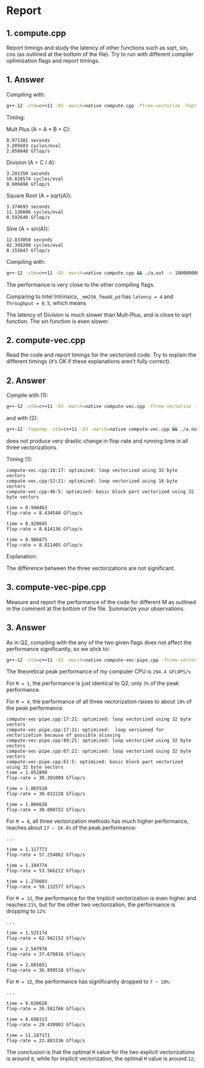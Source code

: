 # Report

## 1. compute.cpp

Report timings and study the latency of other functions such as sqrt,
sin, cos (as outlined at the bottom of the file). Try to run with different compiler
optimization flags and report timings.

## 1. Answer

Compiling with:

```bash
g++-12 -std=c++11 -O3 -march=native compute.cpp -ftree-vectorize -fopt-info-vec-optimized && ./a.out -n 1000000000
```

Timing:

Mult Plus (A = A * B + C):

```text
0.971381 seconds
3.205683 cycles/eval
2.058840 Gflop/s
```

Division (A = C / A):

```text
3.281350 seconds
10.828574 cycles/eval
0.609498 Gflop/s
```

Square Root (A = sqrt(A)):

```text
3.374693 seconds
11.136606 cycles/eval
0.592640 Gflop/s
```

Sine (A = sin(A)):

```text
12.833050 seconds
42.349200 cycles/eval
0.155847 Gflop/s
```

Compiling with:

```bash
g++-12 -std=c++11 -O3 -march=native compute.cpp && ./a.out -n 1000000000
```

The performance is very close to the other compiling flags.

Comparing to Intel Intrinsics, `_mm256_fmadd_pd` has `latency = 4` and `Throughput = 0.5`, which means

The latency of Division is much slower than Mult-Plus, and is close to sqrt function. The sin function is even slower.

## 2. compute-vec.cpp

Read the code and report timings for the vectorized code. Try to explain the different timings (it’s OK if these explanations aren’t fully correct).

## 2. Answer

Compile with (1):

```bash
g++-12 -std=c++11 -O3 -march=native compute-vec.cpp -ftree-vectorize -fopt-info-vec-optimized && ./a.out -n 1000000000
```

and with (2):

```bash
g++-12 -fopenmp -std=c++11 -O3 -march=native compute-vec.cpp && ./a.out -n 1000000000
```

does not produce very drastic change in flop-rate and running time in all three vectorizations.

Timing (1):

```text
compute-vec.cpp:16:17: optimized: loop vectorized using 32 byte vectors
compute-vec.cpp:52:21: optimized: loop vectorized using 16 byte vectors
compute-vec.cpp:46:5: optimized: basic block part vectorized using 32 byte vectors

time = 0.948463
flop-rate = 8.434548 Gflop/s

time = 0.928695
flop-rate = 8.614136 Gflop/s

time = 0.906875
flop-rate = 8.821405 Gflop/s
```

Explanation:

The difference between the three vectorizations are not significant.

## 3. compute-vec-pipe.cpp

Measure and report the performance of the code for different M as outlined in the comment at the bottom of the file. Summarize your observations.

## 3. Answer

As in Q2, compiling with the any of the two given flags does not affect the performance significantly, so we stick to:

```bash
g++-12 -std=c++11 -O3 -march=native compute-vec-pipe.cpp -ftree-vectorize -fopt-info-vec-optimized && ./a.out -n 1000000000
```

The theoretical peak performance of my computer CPU is `294.4 GFLOPS/s`

For `M = 1`, the performance is just identical to Q2, only `3%` of the peak performance.

For `M = 4`, the performance of all three vectorization raises to about `10%` of the peak performance.

```text
compute-vec-pipe.cpp:17:21: optimized: loop vectorized using 32 byte vectors
compute-vec-pipe.cpp:17:21: optimized:  loop versioned for vectorization because of possible aliasing
compute-vec-pipe.cpp:89:21: optimized: loop vectorized using 32 byte vectors
compute-vec-pipe.cpp:67:21: optimized: loop vectorized using 32 byte vectors
compute-vec-pipe.cpp:61:5: optimized: basic block part vectorized using 32 byte vectors
time = 1.052890
flop-rate = 30.391009 Gflop/s

time = 1.065510
flop-rate = 30.032228 Gflop/s

time = 1.066628
flop-rate = 30.000722 Gflop/s
```

For `M = 8`, all three vectorization methods has much higher performance, reaches about `17 ~ 19.4%` of the peak performance:

```text
...

time = 1.117773
flop-rate = 57.254862 Gflop/s

time = 1.194774
flop-rate = 53.566212 Gflop/s

time = 1.276603
flop-rate = 50.132577 Gflop/s
```

For `M = 12`, the performance for the Implicit vectorization is even higher and reaches `21%`, but for the other two vectorization, the performance is dropping to `12%`:

```text
...

time = 1.525174
flop-rate = 62.942152 Gflop/s

time = 2.547976
flop-rate = 37.676816 Gflop/s

time = 2.601651
flop-rate = 36.899518 Gflop/s
```

For `M = 32`, the performance has significantly dropped to `7 ~ 10%`:

```text
...

time = 9.630626
flop-rate = 26.581766 Gflop/s

time = 8.698313
flop-rate = 29.430903 Gflop/s

time = 11.187171
flop-rate = 22.883336 Gflop/s
```

The conclusion is that the optimal `M` value for the two explicit vectorizations is around `8`, while for implicit vectorization, the optimal `M` value is around `12`;